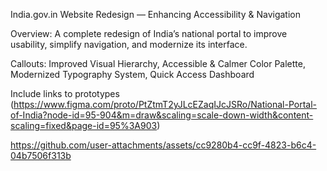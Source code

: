 India.gov.in Website Redesign — Enhancing Accessibility & Navigation

Overview:
A complete redesign of India’s national portal to improve usability, simplify navigation, and modernize its interface.

Callouts:
Improved Visual Hierarchy, Accessible & Calmer Color Palette, Modernized Typography System, Quick Access Dashboard 

Include links to prototypes 
(https://www.figma.com/proto/PtZtmT2yJLcEZaqIJcJSRo/National-Portal-of-India?node-id=95-904&m=draw&scaling=scale-down-width&content-scaling=fixed&page-id=95%3A903)

https://github.com/user-attachments/assets/cc9280b4-cc9f-4823-b6c4-04b7506f313b


